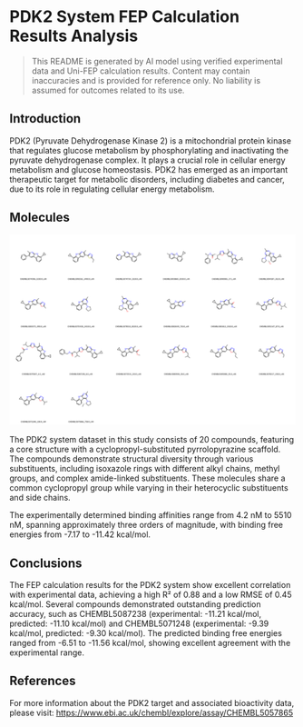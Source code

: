 # PDK2 System FEP Calculation Results Analysis

> This README is generated by AI model using verified experimental data and Uni-FEP calculation results. Content may contain inaccuracies and is provided for reference only. No liability is assumed for outcomes related to its use.

## Introduction

PDK2 (Pyruvate Dehydrogenase Kinase 2) is a mitochondrial protein kinase that regulates glucose metabolism by phosphorylating and inactivating the pyruvate dehydrogenase complex. It plays a crucial role in cellular energy metabolism and glucose homeostasis. PDK2 has emerged as an important therapeutic target for metabolic disorders, including diabetes and cancer, due to its role in regulating cellular energy metabolism.

## Molecules

![Molecular structures of representative compounds](mol_grid.png)

The PDK2 system dataset in this study consists of 20 compounds, featuring a core structure with a cyclopropyl-substituted pyrrolopyrazine scaffold. The compounds demonstrate structural diversity through various substituents, including isoxazole rings with different alkyl chains, methyl groups, and complex amide-linked substituents. These molecules share a common cyclopropyl group while varying in their heterocyclic substituents and side chains.

The experimentally determined binding affinities range from 4.2 nM to 5510 nM, spanning approximately three orders of magnitude, with binding free energies from -7.17 to -11.42 kcal/mol.

## Conclusions

The FEP calculation results for the PDK2 system show excellent correlation with experimental data, achieving a high R² of 0.88 and a low RMSE of 0.45 kcal/mol. Several compounds demonstrated outstanding prediction accuracy, such as CHEMBL5087238 (experimental: -11.21 kcal/mol, predicted: -11.10 kcal/mol) and CHEMBL5071248 (experimental: -9.39 kcal/mol, predicted: -9.30 kcal/mol). The predicted binding free energies ranged from -6.51 to -11.56 kcal/mol, showing excellent agreement with the experimental range.

## References

For more information about the PDK2 target and associated bioactivity data, please visit:
https://www.ebi.ac.uk/chembl/explore/assay/CHEMBL5057865 